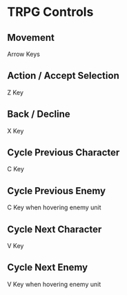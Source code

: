 # TRPG Controls

## Movement
Arrow Keys

## Action / Accept Selection
Z Key

## Back / Decline
X Key

## Cycle Previous Character
C Key

## Cycle Previous Enemy
C Key when hovering enemy unit

## Cycle Next Character
V Key

## Cycle Next Enemy
V Key when hovering enemy unit
